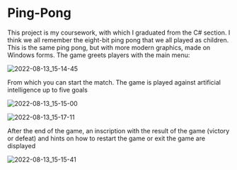 # Ping-Pong

This project is my coursework, with which I graduated from the C# section. I think we all remember the eight-bit ping pong that we all played as children. This is the same ping pong, but with more modern graphics, made on Windows forms. The game greets players with the main menu:

![2022-08-13_15-14-45](https://user-images.githubusercontent.com/67451613/184473078-83376b63-7f4e-4a5f-be81-74021958de63.png)

From which you can start the match. The game is played against artificial intelligence up to five goals

![2022-08-13_15-15-00](https://user-images.githubusercontent.com/67451613/184473125-fd01be88-d1da-46cf-8809-2849f14d54eb.png)

![2022-08-13_15-17-11](https://user-images.githubusercontent.com/67451613/184473132-f233c242-142d-4edc-a84f-3f4917f5347f.png)

After the end of the game, an inscription with the result of the game (victory or defeat) and hints on how to restart the game or exit the game are displayed

![2022-08-13_15-15-41](https://user-images.githubusercontent.com/67451613/184473893-91b2dcb8-eb96-446b-a3ef-c47cef32af6f.png)
